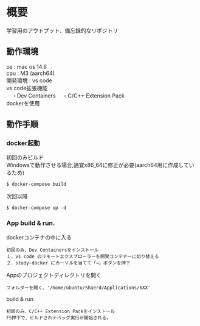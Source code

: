 # 概要
学習用のアウトプット、備忘録的なリポジトリ

## 動作環境
os : mac os 14.6</br>
cpu : M3 (aarch64)</br>
開発環境 : vs code</br>
vs code拡張機能</br>
　・Dev Containers
　・C/C++ Extension Pack</br>
dockerを使用

## 動作手順
### docker起動
初回のみビルド</br>
Windowsで動作させる場合,適宜x86_64に修正が必要(aarch64用に作成しているため)
```
$ docker-compose build
```
次回以降
```
$ docker-compose up -d
```
### App build & run.
dockerコンテナの中に入る
```
初回のみ、Dev Containersをインストール
１．vs code のリモートエクスプローラーを開発コンテナーに切り替える
２．study-docker にカーソルを当てて「→」ボタンを押下
```
Appのプロジェクトディレクトリを開く
```
フォルダーを開く、'/home/ubuntu/Shaerd/Applications/XXX'
```
build & run
```
初回のみ、C/C++ Extension Packをインストール
F5押下で、ビルドされデバッグ実行が開始される。
```



